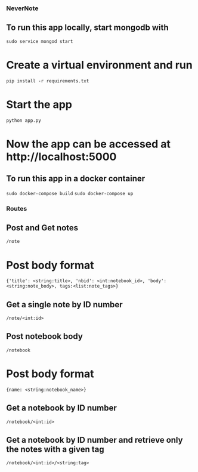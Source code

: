 ### NeverNote

## To run this app locally, start mongodb with 

`sudo service mongod start`

# Create a virtual environment and run

`pip install -r requirements.txt`

# Start the app

`python app.py`

# Now the app can be accessed at http://localhost:5000

## To run this app in a docker container

`sudo docker-compose build`
`sudo docker-compose up`

### Routes

## Post and Get notes
`/note`
# Post body format
`{'title': <string:title>, 'nbid': <int:notebook_id>, 'body': <string:note_body>, tags:<list:note_tags>}`

## Get a single note by ID number
`/note/<int:id>`

## Post notebook body
`/notebook`
# Post body format
`{name: <string:notebook_name>}`

## Get a notebook by ID number
`/notebook/<int:id>`

## Get a notebook by ID number and retrieve only the notes with a given tag
`/notebook/<int:id>/<string:tag>`


